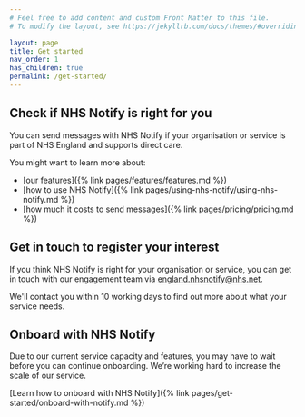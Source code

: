 ```yaml
---
# Feel free to add content and custom Front Matter to this file.
# To modify the layout, see https://jekyllrb.com/docs/themes/#overriding-theme-defaults

layout: page
title: Get started
nav_order: 1
has_children: true
permalink: /get-started/
---
```


## Check if NHS Notify is right for you

You can send messages with NHS Notify if your organisation or service is part of NHS England and supports direct care.

You might want to learn more about:

- [our features]({% link pages/features/features.md %})
- [how to use NHS Notify]({% link pages/using-nhs-notify/using-nhs-notify.md %})
- [how much it costs to send messages]({% link pages/pricing/pricing.md %})

## Get in touch to register your interest

If you think NHS Notify is right for your organisation or service, you can get in touch with our engagement team via <england.nhsnotify@nhs.net>.

We'll contact you within 10 working days to find out more about what your service needs.

## Onboard with NHS Notify

Due to our current service capacity and features, you may have to wait before you can continue onboarding. We’re working hard to increase the scale of our service.

[Learn how to onboard with NHS Notify]({% link pages/get-started/onboard-with-notify.md %})
